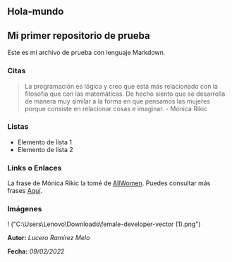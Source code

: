 ## Hola-mundo ##
## **Mi primer repositorio de prueba** ##
Este es mi archivo de prueba con lenguaje Markdown. 

### Citas ###
> La programación es lógica y creo que está más relacionado con la filosofía que con las matemáticas. De hecho siento que se desarrolla de manera muy similar a la forma en que pensamos las mujeres porque consiste en relacionar cosas e imaginar. - Mónica Rikic

### Listas ###
+ Elemento de lista 1
+ Elemento de lista 2

### Links o Enlaces ###
La frase de Mónica Rikic la tomé de [AllWomen](https://www.allwomen.tech/communities-women-tech-barcelona/7-poderosas-frases-para-las-mujeres-en-tecnologia/).
Puedes consultar más frases [Aquí](https://www.allwomen.tech/communities-women-tech-barcelona/7-poderosas-frases-para-las-mujeres-en-tecnologia/).

### Imágenes ###
! ("C:\Users\Lenovo\Downloads\female-developer-vector (1).png")

**Autor:** *Lucero Ramírez Melo*

**Fecha:** *09/02/2022*
